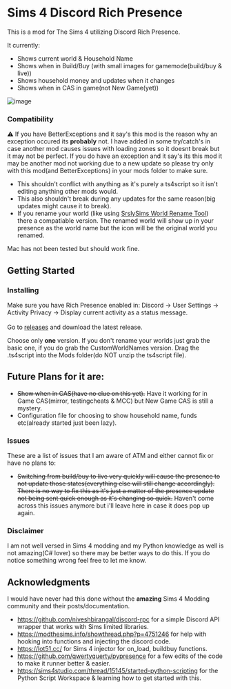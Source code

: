 # Sims 4 Discord Rich Presence

This is a mod for The Sims 4 utilizing Discord Rich Presence.

It currently:
  - Shows current world & Household Name
  - Shows when in Build/Buy (with small images for gamemode(build/buy & live))
  - Shows household money and updates when it changes
  - Shows when in CAS in game(not New Game(yet))
 
![image](https://user-images.githubusercontent.com/77337386/205202833-4c7063cb-64b8-4679-93a7-2aeac75948fb.png)

### Compatibility
⚠️ If you have BetterExceptions and it say's this mod is the reason why an exception occured its **probably** not. I have added in some try/catch's in case another mod causes issues with loading zones so it doesnt break but it may not be perfect. If you do have an exception and it say's its this mod it may be another mod not working due to a new update so please try only with this mod(and BetterExceptions) in your mods folder to make sure.
- This shouldn't conflict with anything as it's purely a ts4script so it isn't editing anything other mods would.
- This also shouldn't break during any updates for the same reason(big updates might cause it to break).
- If you rename your world (like using [SrslySims World Rename Tool](https://srslysims.net/downloads/world-rename-tool/)) there a compatiable version. The renamed world will show up in your presence as the world name but the icon will be the original world you renamed.

Mac has not been tested but should work fine.

## Getting Started
### Installing
Make sure you have Rich Presence enabled in: Discord -> User Settings -> Activity Privacy -> Display current activity as a status message.<br><br>
Go to [releases](https://github.com/Otakubuns/Sims4-DRP/releases) and download the latest release.

Choose only **one** version. If you don't rename your worlds just grab the basic one, if you do grab the CustomWorldNames version.
Drag the .ts4script into the Mods folder(do NOT unzip the ts4script file).

## Future Plans for it are:
- ~~Show when in CAS(have no clue on this yet).~~ Have it working for in Game CAS(mirror, testingcheats & MCC) but New Game CAS is still a mystery.
- Configuration file for choosing to show household name, funds etc(already started just been lazy).

### Issues
These are a list of issues that I am aware of ATM and either cannot fix or have no plans to:
- ~~Switching from build/buy to live very quickly will cause the presence to not update those states(everything else will still change accordingly). There is no way to fix this as it's just a matter of the presence update not being sent quick enough as it's changing so quick.~~ Haven't come across this issues anymore but i'll leave here in case it does pop up again.

### Disclaimer
I am not well versed in Sims 4 modding and my Python knowledge as well is not amazing(C# lover) so there may be better ways to do this. If you do notice something wrong feel free to let me know.

## Acknowledgments
I would have never had this done without the **amazing** Sims 4 Modding community and their posts/documentation.
 - https://github.com/niveshbirangal/discord-rpc for a simple Discord API wrapper that works with Sims limited libraries.
 - https://modthesims.info/showthread.php?p=4751246 for help with hooking into functions and injecting the discord code.
 - https://lot51.cc/ for Sims 4 injector for on_load, buildbuy functions.
 - https://github.com/qwertyquerty/pypresence for a few edits of the code to make it runner better & easier.
 - https://sims4studio.com/thread/15145/started-python-scripting for the Python Script Workspace & learning how to get started with this.
